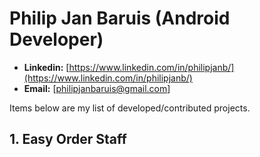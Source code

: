 # Philip Jan Baruis (Android Developer)

- **Linkedin:** [https://www.linkedin.com/in/philipjanb/](https://www.linkedin.com/in/philipjanb/)
- **Email:** [philipjanbaruis@gmail.com]

Items below are my list of developed/contributed projects.

## 1. Easy Order Staff
